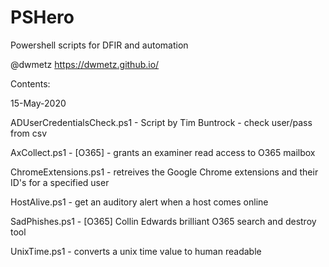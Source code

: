 # PSHero
Powershell scripts for DFIR and automation

@dwmetz
https://dwmetz.github.io/

Contents: 

15-May-2020

ADUserCredentialsCheck.ps1 - Script by Tim Buntrock - check user/pass from csv

AxCollect.ps1 - [O365] - grants an examiner read access to O365 mailbox

ChromeExtensions.ps1 - retreives the Google Chrome extensions and their ID's for a specified user

HostAlive.ps1 - get an auditory alert when a host comes online

SadPhishes.ps1 - [O365] Collin Edwards brilliant O365 search and destroy tool

UnixTime.ps1 - converts a unix time value to human readable

